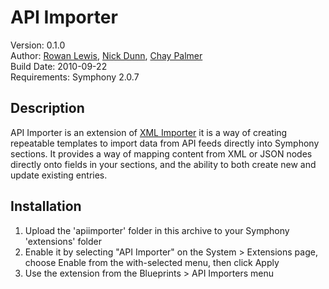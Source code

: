 # API Importer
Version: 0.1.0   
Author: [Rowan Lewis](http://rowanlewis.com/), [Nick Dunn](http://nick-dunn.co.uk/), [Chay Palmer](http://www.chay.com.au/)    
Build Date: 2010-09-22  
Requirements: Symphony 2.0.7

## Description
API Importer is an extension of [XML Importer](http://github.com/rowan-lewis/xmlimporter) it is a way of creating repeatable templates to import data from API feeds directly into Symphony sections. It provides a way of mapping content from XML or JSON nodes directly onto fields in your sections, and the ability to both create new and update existing entries.

## Installation
1. Upload the 'apiimporter' folder in this archive to your Symphony 'extensions' folder
2. Enable it by selecting "API Importer" on the System > Extensions page, choose Enable from the with-selected menu, then click Apply
3. Use the extension from the Blueprints > API Importers menu

